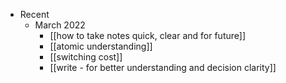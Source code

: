 - Recent
    - March 2022
        - [[how to take notes quick, clear and for future]]
        - [[atomic understanding]]
        - [[switching cost]]
        - [[write - for better understanding and decision clarity]]
